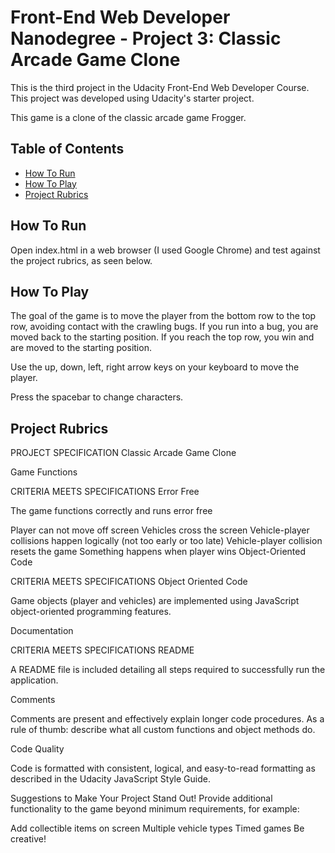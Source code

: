 # Front-End Web Developer Nanodegree - Project 3: Classic Arcade Game Clone

This is the third project in the Udacity Front-End Web Developer Course. This project was developed using Udacity's starter project.

This game is a clone of the classic arcade game Frogger.

## Table of Contents

* [How To Run](#howtorun)
* [How To Play](#howtoplay)
* [Project Rubrics](#projectrubrics)

## How To Run

Open index.html in a web browser (I used Google Chrome) and test against the project rubrics, as seen below.

## How To Play

The goal of the game is to move the player from the bottom row to the top row, avoiding contact with the crawling bugs. If you run into a bug, you are moved back to the starting position. If you reach the top row, you win and are moved to the starting position.

Use the up, down, left, right arrow keys on your keyboard to move the player.

Press the spacebar to change characters.

## Project Rubrics

PROJECT SPECIFICATION
Classic Arcade Game Clone

Game Functions

CRITERIA
MEETS SPECIFICATIONS
Error Free

The game functions correctly and runs error free

Player can not move off screen
Vehicles cross the screen
Vehicle-player collisions happen logically (not too early or too late)
Vehicle-player collision resets the game
Something happens when player wins
Object-Oriented Code

CRITERIA
MEETS SPECIFICATIONS
Object Oriented Code

Game objects (player and vehicles) are implemented using JavaScript object-oriented programming features.

Documentation

CRITERIA
MEETS SPECIFICATIONS
README

A README file is included detailing all steps required to successfully run the application.

Comments

Comments are present and effectively explain longer code procedures. As a rule of thumb: describe what all custom functions and object methods do.

Code Quality

Code is formatted with consistent, logical, and easy-to-read formatting as described in the Udacity JavaScript Style Guide.

Suggestions to Make Your Project Stand Out!
Provide additional functionality to the game beyond minimum requirements, for example:

Add collectible items on screen
Multiple vehicle types
Timed games
Be creative!